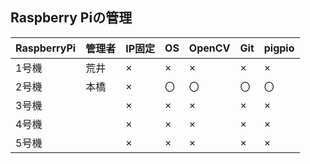 ## Raspberry Piの管理

|RaspberryPi  |管理者  |IP固定 |OS  |OpenCV  |Git  |pigpio  |
|---|---|---|---|---|---|---|
|1号機  | 荒井 |×  |×  |×  |×  |× |
|2号機  | 本橋 |×  |〇  |〇  |〇  |〇 |
|3号機  |  |×  |×  |×  |×  |× |
|4号機  |  |×  |×  |×  |×  |× |
|5号機  |  |×  |×  |×  |×  |× |
